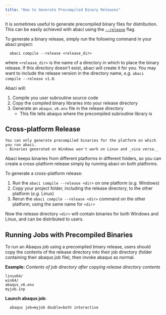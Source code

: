 ```yaml
---
title: "How to Generate Precompiled Binary Releases"
---
```


It is sometimes useful to generate precompiled binary files for distribution.
This can be easily achieved with abaci using the [`--release`](../reference/cli.md#abaci-compile)
flag.

To generate a binary release, simply run the following command in your abaci project:

```text
  abaci compile --release <release_dir>
```

where `<release_dir>` is the name of a directory in which to place the binary release.
If this directory doesn't exist, abaci will create it for you. You may want to include
the release version in the directory name, _e.g._ `abaci compile --release v1.0`.

Abaci will:
1. Compile you user subroutine source code
2. Copy the compiled binary libraries into your release directory
3. Generate an `abaqus_v6.env` file in the release directory
   - This file tells abaqus where the precompiled subroutine library is


## Cross-platform Release

```{important}
You can only generate precompiled binaries for the platform on which you run abaci.
- Binaries generated on Windows won't work on Linux and _vice versa._
```

Abaci keeps binaries from different platforms in different folders, so you can create
a cross-platform release simply by running abaci on both platforms.

To generate a cross-platform release:
1. Run the `abaci compile --release <dir>` on one platform (_e.g._ Windows)
2. Copy your project folder, including the release directory, to the other platform (_e.g._ Linux)
3. Rerun the `abaci compile --release <dir>` command on the other platform, using
   the same name for `<dir>`

Now the release directory `<dir>` will contain binaries for both Windows and Linux,
and can be distributed to users.


## Running Jobs with Precompiled Binaries

To run an Abaqus job using a precompiled binary release, users should copy the contents
of the release directory into their job directory (folder containing their abaqus job file),
then invoke abaqus as normal.

__Example:__ *Contents of job directory after copying release directory contents*
```
linux64/
win64/
abaqus_v6.env
myjob.inp
```

__Launch abaqus job:__
```
  abaqus job=myjob double=both interactive
```